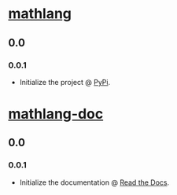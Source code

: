 # [mathlang](https://github.com/mathlang-org/mathlang)
## 0.0
### 0.0.1
- Initialize the project @ [PyPi](https://pypi.org/project/mathlang/).



# [mathlang-doc](https://github.com/mathlang-org/mathlang-doc)
## 0.0
### 0.0.1
- Initialize the documentation @ [Read the Docs](https://mathlang.readthedocs.io/en/latest/).
